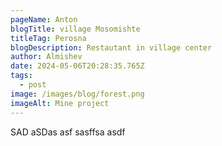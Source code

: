 ```yaml
---
pageName: Anton
blogTitle: village Mosomishte
titleTag: Perosna
blogDescription: Restautant in village center
author: Almishev
date: 2024-05-06T20:28:35.765Z
tags:
  - post
image: /images/blog/forest.png
imageAlt: Mine project
---
```

S﻿AD aSDas asf sasffsa asdf